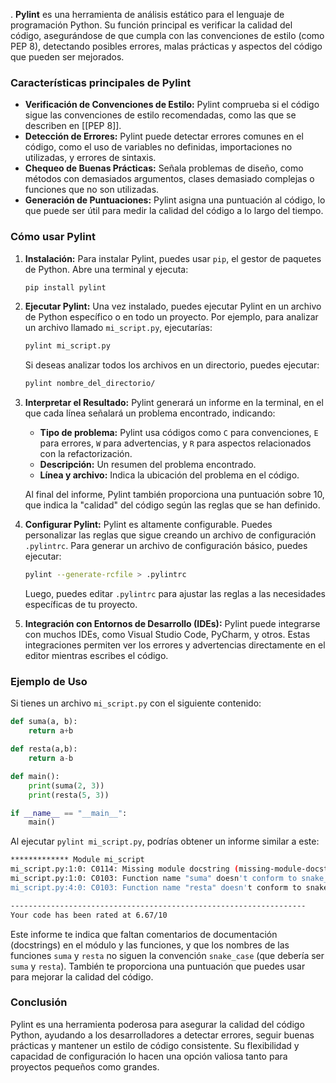 .
**Pylint** es una herramienta de análisis estático para el lenguaje de programación Python. Su función principal es verificar la calidad del código, asegurándose de que cumpla con las convenciones de estilo (como PEP 8), detectando posibles errores, malas prácticas y aspectos del código que pueden ser mejorados.

### **Características principales de Pylint**

- **Verificación de Convenciones de Estilo:** Pylint comprueba si el código sigue las convenciones de estilo recomendadas, como las que se describen en [[PEP 8]].
- **Detección de Errores:** Pylint puede detectar errores comunes en el código, como el uso de variables no definidas, importaciones no utilizadas, y errores de sintaxis.
- **Chequeo de Buenas Prácticas:** Señala problemas de diseño, como métodos con demasiados argumentos, clases demasiado complejas o funciones que no son utilizadas.
- **Generación de Puntuaciones:** Pylint asigna una puntuación al código, lo que puede ser útil para medir la calidad del código a lo largo del tiempo.

### **Cómo usar Pylint**

1. **Instalación:**
   Para instalar Pylint, puedes usar `pip`, el gestor de paquetes de Python. Abre una terminal y ejecuta:

   ```bash
   pip install pylint
   ```

2. **Ejecutar Pylint:**
   Una vez instalado, puedes ejecutar Pylint en un archivo de Python específico o en todo un proyecto. Por ejemplo, para analizar un archivo llamado `mi_script.py`, ejecutarías:

   ```bash
   pylint mi_script.py
   ```

   Si deseas analizar todos los archivos en un directorio, puedes ejecutar:

   ```bash
   pylint nombre_del_directorio/
   ```

3. **Interpretar el Resultado:**
   Pylint generará un informe en la terminal, en el que cada línea señalará un problema encontrado, indicando:
   - **Tipo de problema:** Pylint usa códigos como `C` para convenciones, `E` para errores, `W` para advertencias, y `R` para aspectos relacionados con la refactorización.
   - **Descripción:** Un resumen del problema encontrado.
   - **Línea y archivo:** Indica la ubicación del problema en el código.

   Al final del informe, Pylint también proporciona una puntuación sobre 10, que indica la "calidad" del código según las reglas que se han definido.

4. **Configurar Pylint:**
   Pylint es altamente configurable. Puedes personalizar las reglas que sigue creando un archivo de configuración `.pylintrc`. Para generar un archivo de configuración básico, puedes ejecutar:

   ```bash
   pylint --generate-rcfile > .pylintrc
   ```

   Luego, puedes editar `.pylintrc` para ajustar las reglas a las necesidades específicas de tu proyecto.

5. **Integración con Entornos de Desarrollo (IDEs):**
   Pylint puede integrarse con muchos IDEs, como Visual Studio Code, PyCharm, y otros. Estas integraciones permiten ver los errores y advertencias directamente en el editor mientras escribes el código.

### **Ejemplo de Uso**
Si tienes un archivo `mi_script.py` con el siguiente contenido:

```python
def suma(a, b):
    return a+b

def resta(a,b):
    return a-b

def main():
    print(suma(2, 3))
    print(resta(5, 3))

if __name__ == "__main__":
    main()
```

Al ejecutar `pylint mi_script.py`, podrías obtener un informe similar a este:

```bash
************* Module mi_script
mi_script.py:1:0: C0114: Missing module docstring (missing-module-docstring)
mi_script.py:1:0: C0103: Function name "suma" doesn't conform to snake_case naming style (invalid-name)
mi_script.py:4:0: C0103: Function name "resta" doesn't conform to snake_case naming style (invalid-name)

------------------------------------------------------------------
Your code has been rated at 6.67/10
```

Este informe te indica que faltan comentarios de documentación (docstrings) en el módulo y las funciones, y que los nombres de las funciones `suma` y `resta` no siguen la convención `snake_case` (que debería ser `suma` y `resta`). También te proporciona una puntuación que puedes usar para mejorar la calidad del código.

### **Conclusión**
Pylint es una herramienta poderosa para asegurar la calidad del código Python, ayudando a los desarrolladores a detectar errores, seguir buenas prácticas y mantener un estilo de código consistente. Su flexibilidad y capacidad de configuración lo hacen una opción valiosa tanto para proyectos pequeños como grandes.